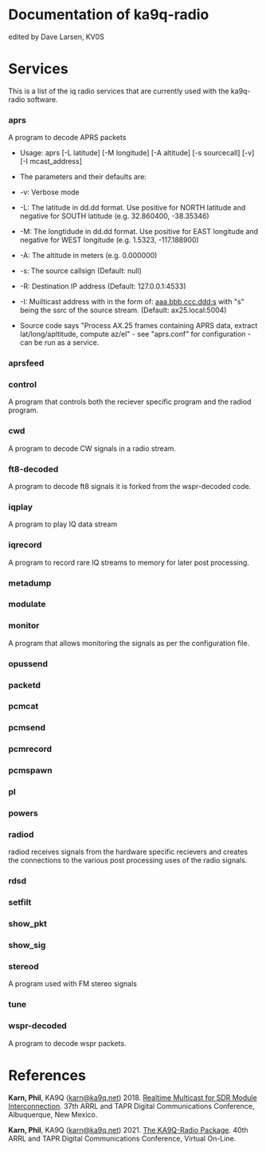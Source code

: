 
# Documentation of ka9q-radio

edited by Dave Larsen, KV0S




# Services

This is a list of the iq radio services that are currently used with the ka9q-radio software.



### aprs

A program to decode APRS packets

- Usage:     aprs [-L latitude] [-M longitude] [-A altitude] [-s sourcecall] [-v] [-I mcast_address]

- The parameters and their defaults are:
- -v:  Verbose mode
- -L:  The latitude in dd.dd format.  Use positive for NORTH latitude and negative for SOUTH latitude (e.g. 32.860400, -38.35346)
- -M:  The longtidude in dd.dd format.  Use positive for EAST longitude and negative for WEST longitude (e.g. 1.5323, -117.188900)
- -A:  The altitude in meters (e.g. 0.000000)
- -s:  The source callsign (Default:  null)
- -R:  Destination IP address (Default:  127.0.0.1:4533)
- -I:  Muilticast address with in the form of:  <aaa.bbb.ccc.ddd:s> with "s" being the ssrc of the source stream.  (Default: ax25.local:5004)
- Source code says "Process AX.25 frames containing APRS data, extract lat/long/apltitude, compute az/el" - see "aprs.conf" for configuration - can be run as a service.


### aprsfeed

### control

A program that controls both the reciever specific program and the radiod program.

### cwd 

A program to decode CW signals in a radio stream.

### ft8-decoded

A program to decode ft8 signals it is forked from the wspr-decoded code.

### iqplay

A program to play IQ data stream

### iqrecord

A program to record rare IQ streams to memory for later post processing.

### metadump

### modulate

### monitor

A program that allows monitoring the signals as per the configuration file. 

### opussend

### packetd

### pcmcat

### pcmsend

### pcmrecord

### pcmspawn

### pl

### powers

### radiod

radiod receives signals from the hardware specific recievers and creates the connections to the various post processing uses of the radio signals.

### rdsd

### setfilt

### show_pkt

### show_sig

### stereod

A program used with FM stereo signals

### tune

### wspr-decoded
A program to decode wspr packets. 


# References



**Karn, Phil**, KA9Q (karn@ka9q.net) 2018. [Realtime Multicast for SDR Module Interconnection](https://tapr.org/40th-annual-arrl-and-tapr-digital-communications-conference/). 37th ARRL and TAPR Digital Communications Conference, Albuquerque, New Mexico.

**Karn, Phil**, KA9Q (karn@ka9q.net) 2021. [The KA9Q-Radio Package](https://tapr.org/37th-arrl-and-tapr-digital-communications-conference/). 40th ARRL and TAPR Digital Communications Conference, Virtual On-Line.




